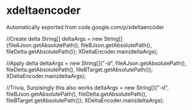 # xdeltaencoder
Automatically exported from code.google.com/p/xdeltaencoder



//Create delta
String[] deltaArgs = new String[]{fileAJson.getAbsolutePath(), fileBJson.getAbsolutePath(), fileDelta.getAbsolutePath()};
XDeltaEncoder.main(deltaArgs);

//Apply delta
deltaArgs = new String[]{"-d", fileAJson.getAbsolutePath(), fileDelta.getAbsolutePath(), fileBTarget.getAbsolutePath()};
XDeltaEncoder.main(deltaArgs);

//Trivia, Surpisingly this also works
deltaArgs = new String[]{"-d", fileBJson.getAbsolutePath(), fileDelta.getAbsolutePath(), fileBTarget.getAbsolutePath()};
XDeltaEncoder.main(deltaArgs);
